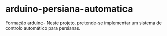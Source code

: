 # arduino-persiana-automatica
Formação arduino- Neste projeto, pretende-se implementar um sistema de controlo automático para persianas.
